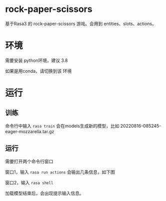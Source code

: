 # rock-paper-scissors
基于Rasa3 的 rock-paper-scissors 游戏。会用到 entities、slots、actions。

# 环境

需要安装 python环境，建议 3.8

如果是用conda，请切换到该 环境

# 运行


## 训练
命令行中输入
`rasa train`
会在models生成新的模型，比如 20220816-085245-eager-mozzarella.tar.gz

## 运行
需要打开两个命令行窗口
 
窗口1，输入
`rasa run actions`
会输出几条信息，如下图


窗口2，输入
`rasa shell`

加载模型结束后，会出现提示输入信息。
